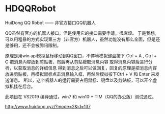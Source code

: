 # HDQQRobot
HuiDong QQ Robot —— 非官方接口QQ机器人 

QQ虽然有官方的机器人接口，但是使用它的接口需要申请，很麻烦。 
于是我想，可以用粗暴的方式实现第三方（非官方）机器人，虽然功能没有那么全面，但是还是够用，还不会被腾讯限制。

原理是用win api模拟鼠标移动到QQ窗口，不停地模拟键盘按下 Ctrl + A , Ctrl + C 把消息内容放到剪贴板，然后再从剪贴板取消息内容
取得消息内容后进行分析，以获取消息的详细信息
得到消息之后可以做回复，回复的原理是把消息内容放进剪贴板，再模拟鼠标点击消息输入框，再然后模拟按下Ctrl + V 和 Enter 来发送消息。
所以，这个机器人的运行需要占用鼠标、键盘以及剪贴板，可以开个虚拟机挂在后台。

此项目在 VS2019 编译通过，win7 和 win10 + TIM（QQ的办公版）测试通过。

http://www.huidong.xyz/?mode=2&id=137
